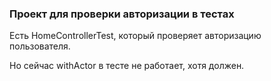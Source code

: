 ### Проект для проверки авторизации в тестах

Есть HomeControllerTest, который проверяет авторизацию пользователя.

Но сейчас withActor в тесте не работает, хотя должен.
